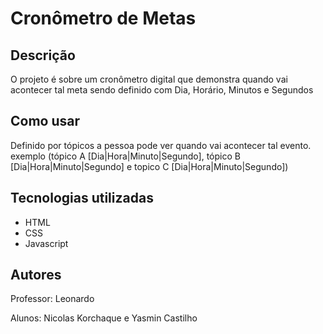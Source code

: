 # Cronômetro de Metas

## Descrição
O projeto é sobre um cronômetro digital que demonstra quando vai acontecer tal meta sendo definido com Dia, Horário, Minutos e Segundos


## Como usar
Definido por tópicos a pessoa pode ver quando vai acontecer tal evento. exemplo (tópico A [Dia|Hora|Minuto|Segundo], tópico B [Dia|Hora|Minuto|Segundo] e topico C [Dia|Hora|Minuto|Segundo]) 


## Tecnologias utilizadas
* HTML
* CSS
* Javascript 

## Autores
Professor: Leonardo 

Alunos: Nicolas Korchaque e Yasmin Castilho 
